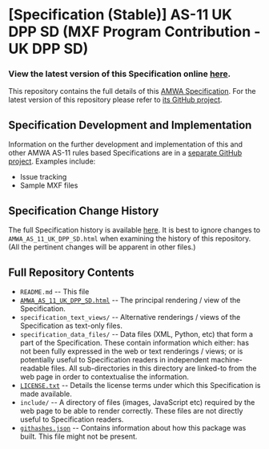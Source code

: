 # **[Specification (Stable)]** AS-11 UK DPP SD (MXF Program Contribution - UK DPP SD)

### **View the latest version of this Specification online [here](https://amwa-tv.github.io/AS-11_UK_DPP_SD/AMWA_AS_11_UK_DPP_SD.html)**.

This repository contains the full details of this [AMWA Specification](https://www.amwa.tv/as-11-uk-dpp-sd/). For the latest version of this repository please refer to [its GitHub project](https://github.com/AMWA-TV/AS-11_UK_DPP_SD/).

## Specification Development and Implementation

Information on the further development and implementation of this and other AMWA AS-11 rules based Specifications are in a [separate GitHub project](https://github.com/AMWA-TV/AS-11_Overview/). Examples include:

* Issue tracking
* Sample MXF files

## Specification Change History

The full Specification history is available [here](https://github.com/AMWA-TV/AS-11_UK_DPP_SD/commits). It is best to ignore changes to `AMWA_AS_11_UK_DPP_SD.html` when examining the history of this repository. (All the pertinent changes will be apparent in other files.)

## Full Repository Contents

* `README.md` -- This file
* [`AMWA_AS_11_UK_DPP_SD.html`](AMWA_AS_11_UK_DPP_SD.html) -- The principal rendering / view of the Specification.
* `specification_text_views/` -- Alternative renderings / views of the Specification as text-only files.
* `specification_data_files/` -- Data files (XML, Python, etc) that form a part of the Specification. These contain information which either: has not been fully expressed in the web or text renderings / views; or is potentially useful to Specification readers in independent machine-readable files. All sub-directories in this directory are linked-to from the web page in order to contextualise the information.
* [`LICENSE.txt`](LICENSE.txt) -- Details the license terms under which this Specification is made available.
* `include/` -- A directory of files (images, JavaScript etc) required by the web page to be able to render correctly. These files are not directly useful to Specification readers.
* [`githashes.json`](githashes.json) -- Contains information about how this package was built. This file might not be present.